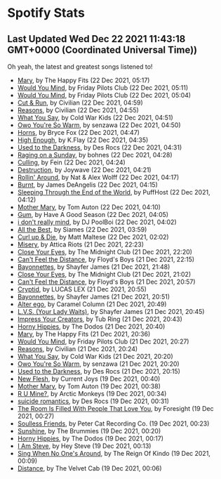 
# Spotify Stats
## Last Updated Wed Dec 22 2021 11:43:18 GMT+0000 (Coordinated Universal Time))

Oh yeah, the latest and greatest songs listened to!

- [Mary](https://www.last.fm/music/The+Happy+Fits/_/Mary), by The Happy Fits (22 Dec 2021, 05:17)
- [Would You Mind](https://www.last.fm/music/Friday+Pilots+Club/_/Would+You+Mind), by Friday Pilots Club (22 Dec 2021, 05:11)
- [Would You Mind](https://www.last.fm/music/Friday+Pilots+Club/_/Would+You+Mind), by Friday Pilots Club (22 Dec 2021, 05:04)
- [Cut & Run](https://www.last.fm/music/Civilian/_/Cut+&+Run), by Civilian (22 Dec 2021, 04:59)
- [Reasons](https://www.last.fm/music/Civilian/_/Reasons), by Civilian (22 Dec 2021, 04:55)
- [What You Say](https://www.last.fm/music/Cold+War+Kids/_/What+You+Say), by Cold War Kids (22 Dec 2021, 04:51)
- [Owo You're So Warm](https://www.last.fm/music/senzawa/_/Owo+You%27re+So+Warm), by senzawa (22 Dec 2021, 04:50)
- [Horns](https://www.last.fm/music/Bryce+Fox/_/Horns), by Bryce Fox (22 Dec 2021, 04:47)
- [High Enough](https://www.last.fm/music/K.Flay/_/High+Enough), by K.Flay (22 Dec 2021, 04:35)
- [Used to the Darkness](https://www.last.fm/music/Des+Rocs/_/Used+to+the+Darkness), by Des Rocs (22 Dec 2021, 04:31)
- [Raging on a Sunday](https://www.last.fm/music/bohnes/_/Raging+on+a+Sunday), by bohnes (22 Dec 2021, 04:28)
- [Culling](https://www.last.fm/music/Fein/_/Culling), by Fein (22 Dec 2021, 04:24)
- [Destruction](https://www.last.fm/music/Joywave/_/Destruction), by Joywave (22 Dec 2021, 04:21)
- [Rollin' Around](https://www.last.fm/music/Nat+&+Alex+Wolff/_/Rollin%27+Around), by Nat & Alex Wolff (22 Dec 2021, 04:17)
- [Burnt](https://www.last.fm/music/James+DeAngelis/_/Burnt), by James DeAngelis (22 Dec 2021, 04:15)
- [Sleeping Through the End of the World](https://www.last.fm/music/PuffHost/_/Sleeping+Through+the+End+of+the+World), by PuffHost (22 Dec 2021, 04:12)
- [Mother Mary](https://www.last.fm/music/Tom+Auton/_/Mother+Mary), by Tom Auton (22 Dec 2021, 04:10)
- [Gum](https://www.last.fm/music/Have+A+Good+Season/_/Gum), by Have A Good Season (22 Dec 2021, 04:05)
- [i don't really mind](https://www.last.fm/music/DJ+PoolBoi/_/i+don%27t+really+mind), by DJ PoolBoi (22 Dec 2021, 04:02)
- [All the Best](https://www.last.fm/music/Siames/_/All+the+Best), by Siames (22 Dec 2021, 03:59)
- [Curl up & Die](https://www.last.fm/music/Matt+Maltese/_/Curl+up+&+Die), by Matt Maltese (22 Dec 2021, 02:02)
- [Misery](https://www.last.fm/music/Attica+Riots/_/Misery), by Attica Riots (21 Dec 2021, 22:23)
- [Close Your Eyes](https://www.last.fm/music/The+Midnight+Club/_/Close+Your+Eyes), by The Midnight Club (21 Dec 2021, 22:20)
- [Can't Feel the Distance](https://www.last.fm/music/Floyd%27s+Boys/_/Can%27t+Feel+the+Distance), by Floyd's Boys (21 Dec 2021, 22:15)
- [Bayonnettes](https://www.last.fm/music/Shayfer+James/_/Bayonnettes), by Shayfer James (21 Dec 2021, 21:48)
- [Close Your Eyes](https://www.last.fm/music/The+Midnight+Club/_/Close+Your+Eyes), by The Midnight Club (21 Dec 2021, 21:02)
- [Can't Feel the Distance](https://www.last.fm/music/Floyd%27s+Boys/_/Can%27t+Feel+the+Distance), by Floyd's Boys (21 Dec 2021, 20:57)
- [Cryptid](https://www.last.fm/music/LUCAS+LEX/_/Cryptid), by LUCAS LEX (21 Dec 2021, 20:55)
- [Bayonnettes](https://www.last.fm/music/Shayfer+James/_/Bayonnettes), by Shayfer James (21 Dec 2021, 20:51)
- [Alter ego](https://www.last.fm/music/Caramel+Column/_/Alter+ego), by Caramel Column (21 Dec 2021, 20:49)
- [L.V.S. (Your Lady Waits)](https://www.last.fm/music/Shayfer+James/_/L.V.S.+(Your+Lady+Waits)), by Shayfer James (21 Dec 2021, 20:45)
- [Impress Your Creators](https://www.last.fm/music/Tub+Ring/_/Impress+Your+Creators), by Tub Ring (21 Dec 2021, 20:43)
- [Horny Hippies](https://www.last.fm/music/The+Dodos/_/Horny+Hippies), by The Dodos (21 Dec 2021, 20:40)
- [Mary](https://www.last.fm/music/The+Happy+Fits/_/Mary), by The Happy Fits (21 Dec 2021, 20:36)
- [Would You Mind](https://www.last.fm/music/Friday+Pilots+Club/_/Would+You+Mind), by Friday Pilots Club (21 Dec 2021, 20:27)
- [Reasons](https://www.last.fm/music/Civilian/_/Reasons), by Civilian (21 Dec 2021, 20:24)
- [What You Say](https://www.last.fm/music/Cold+War+Kids/_/What+You+Say), by Cold War Kids (21 Dec 2021, 20:20)
- [Owo You're So Warm](https://www.last.fm/music/senzawa/_/Owo+You%27re+So+Warm), by senzawa (21 Dec 2021, 20:20)
- [Used to the Darkness](https://www.last.fm/music/Des+Rocs/_/Used+to+the+Darkness), by Des Rocs (21 Dec 2021, 20:15)
- [New Flesh](https://www.last.fm/music/Current+Joys/_/New+Flesh), by Current Joys (19 Dec 2021, 00:40)
- [Mother Mary](https://www.last.fm/music/Tom+Auton/_/Mother+Mary), by Tom Auton (19 Dec 2021, 00:38)
- [R U Mine?](https://www.last.fm/music/Arctic+Monkeys/_/R+U+Mine%3F), by Arctic Monkeys (19 Dec 2021, 00:34)
- [suicide romantics](https://www.last.fm/music/Des+Rocs/_/suicide+romantics), by Des Rocs (19 Dec 2021, 00:31)
- [The Room Is Filled With People That Love You](https://www.last.fm/music/Foresight/_/The+Room+Is+Filled+With+People+That+Love+You), by Foresight (19 Dec 2021, 00:27)
- [Soulless Friends](https://www.last.fm/music/Peter+Cat+Recording+Co./_/Soulless+Friends), by Peter Cat Recording Co. (19 Dec 2021, 00:23)
- [Sunshine](https://www.last.fm/music/The+Brummies/_/Sunshine), by The Brummies (19 Dec 2021, 00:20)
- [Horny Hippies](https://www.last.fm/music/The+Dodos/_/Horny+Hippies), by The Dodos (19 Dec 2021, 00:17)
- [I Am Steve](https://www.last.fm/music/Hey+Steve/_/I+Am+Steve), by Hey Steve (19 Dec 2021, 00:13)
- [Sing When No One's Around](https://www.last.fm/music/The+Reign+Of+Kindo/_/Sing+When+No+One%27s+Around), by The Reign Of Kindo (19 Dec 2021, 00:09)
- [Distance](https://www.last.fm/music/The+Velvet+Cab/_/Distance), by The Velvet Cab (19 Dec 2021, 00:06)
